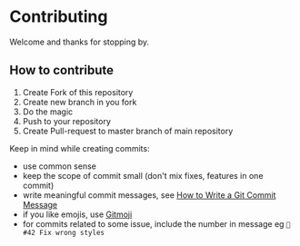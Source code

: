 # Contributing

Welcome and thanks for stopping by.

## How to contribute

1. Create Fork of this repository
2. Create new branch in you fork
3. Do the magic
4. Push to your repository
5. Create Pull-request to master branch of main repository

Keep in mind while creating commits:

- use common sense
- keep the scope of commit small (don't mix fixes, features in one
  commit)
- write meaningful commit messages, see
  [How to Write a Git Commit Message](https://chris.beams.io/posts/git-commit/)
- if you like emojis, use [Gitmoji](https://gitmoji.carloscuesta.me/)
- for commits related to some issue, include the number in message eg
  `🐛 #42 Fix wrong styles`
